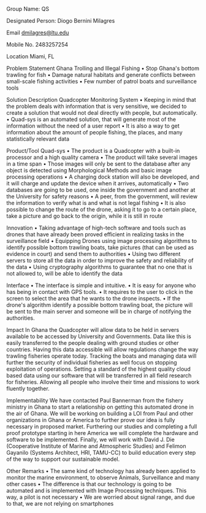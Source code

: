 Group Name:	QS
	
Designated Person:	Diogo Bernini Milagres
	
Email	dmilagres@ltu.edu

Mobile No.	2483257254
	
Location	Miami, FL

Problem Statement	Ghana Trolling and Illegal Fishing
•	Stop Ghana's bottom trawling for fish
•	Damage natural habitats and generate conflicts between small-scale fishing activities
•	Few number of patrol boats and surveillance tools
	
Solution Description	Quadcopter Monitoring System
•	Keeping in mind that the problem deals with information that is very sensitive, we decided to create a solution that would not deal directly with people, but automatically.
•	Quad-sys is an automated solution, that will generate most of the information without the need of a user report
•	It is also a way to get information about the amount of people fishing, the places, and many statistically relevant data
	
Product/Tool	Quad-sys
•	The product is a Quadcopter with a built-in processor and a high quality camera
•	The product will take several images in a time span
•	Those images will only be sent to the database after any object is detected using Morphological Methods and basic image processing operations
•	A charging dock station will also be developed, and it will charge and update the device when it arrives, automatically
•	Two databases are going to be used, one inside the government and another at the University for safety reasons
•	A peer, from the government, will review the information to verify what is and what is not legal fishing
•	It is also possible to change the route of the drone, asking it to go to a certain place, take a picture and go back to the origin, while it is still in route
	
Innovation	•	Taking advantage of high-tech software and tools such as drones that have already been proved efficient in realizing tasks in the surveillance field
•	Equipping Drones using image processing algorithms to identify possible bottom trawling boats, take pictures (that can be used as evidence in court) and send them to authorities
•	Using two different servers to store all the data in order to improve the safety and reliability of the data
•	Using cryptography algorithms to guarantee that no one that is not allowed to, will be able to identify the data
	
Interface	•	The interface is simple and intuitive.
•	It is easy for anyone who has being in contact with GPS tools.
•	It requires to the user to click in the screen to select the area that he wants to the drone inspects.
•	If the drone's algorithm identify a possible bottom trawling boat, the picture will be sent to the main server and someone will be in charge of notifying the authorities.
	
Impact	In Ghana the Quadcopter will allow data to be held in servers available to be accessed by University and Governments. Data like this is easily transferred to the people dealing with ground studies or other countries. Having this data accessible will allow regulations change the way trawling fisheries operate today. Tracking the boats and managing data will further the security of individual fisheries as well focus on stopping exploitation of operations. Setting a standard of the highest quality cloud based data using our software that will be transferred in all field research for fisheries. Allowing all people who involve their time and missions to work fluently together.
	
Implementability	We have contacted Paul Bannerman from the fishery ministry in Ghana to start a relationship on getting this automated drone in the air of Ghana. We will be working on building a LOI from Paul and other organizations in Ghana or America to further prove our idea is fully necessary in proposed market. Furthering our studies and completing a full proof prototype starting in here America we will complete the hardware and software to be implemented. Finally, we will work with David J. Die (Cooperative Institute of Marine and Atmospheric Studies) and Felimon Gayanilo (Systems Architect, HRI, TAMU-CC) to build education every step of the way to support our sustainable model.
	
Other Remarks	•	The same kind of technology has already been applied to monitor the marine environment, to observe Animals, Surveillance and many other cases
•	The difference is that our technology is going to be automated and is implemented with Image Processing techniques. This way, a pilot is not necessary
•	We are worried about signal range, and due to that, we are not relying on smartphones
	

